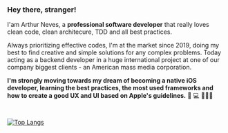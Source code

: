 ### Hey there, stranger!

I'am Arthur Neves, a **professional software developer** that really loves clean code, clean architecure, TDD and all best practices. 

Always prioritizing effective codes, I'm at the market since 2019, doing my best to find creative and simple solutions for any complex problems.
Today acting as a backend developer in a huge international project at one of our company biggest clients - an American mass media corporation.

**I'm strongly moving towards my dream of becoming a native iOS developer, learning the best practices, the most used frameworks and how to create a good UX and UI based on Apple's guidelines.**
📱 💻 👨🏻‍💻
#
[![Top Langs](https://github-readme-stats.vercel.app/api/top-langs/?username=arthurnvs&layout=compact)](https://github.com/anuraghazra/github-readme-stats) 
